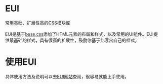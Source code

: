 # EUI
常用基础、扩展性高的CSS模块库<br><br>
EUI是基于<a href="https://github.com/rockyxia/base" target="_blank">base.css</a>添加了HTML元素的布局和样式，以及常用的UI组件。EUI提供最基础的样式，具有很高的扩展性，鼓励你基于此写出自己的样式。
# 使用EUI
具体使用方法及说明可以去<a href="http://www.rockyxia.com/eui/" target="_blank">EUI网站</a>查阅，很容易就能上手使用。